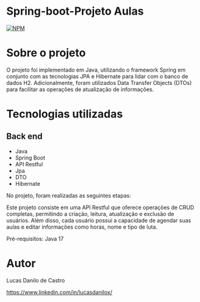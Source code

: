 # Spring-boot-Projeto Aulas
[![NPM](https://img.shields.io/npm/l/react)](https://github.com/lucasdanilox/Projeto-springboot3-jpa/blob/main/LICENSE) 


# Sobre o projeto

 O projeto foi implementado em Java, 
 utilizando o framework Spring em conjunto com as tecnologias JPA e Hibernate para lidar com o banco de dados H2.
 Adicionalmente, foram utilizados Data Transfer Objects (DTOs)
 para facilitar as operações de atualização de informações.

# Tecnologias utilizadas
## Back end
- Java
- Spring Boot
- API Restful
- Jpa
- DTO
- Hibernate

No projeto, foram realizadas as seguintes etapas:

Este projeto consiste em uma API Restful que oferece operações de CRUD completas,
permitindo a criação, leitura, atualização e exclusão de usuários.
Além disso, cada usuário possui a capacidade de agendar suas aulas e editar informações como horas, nome e tipo de luta.

Pré-requisitos: Java 17

# Autor

Lucas Danilo de Castro

https://www.linkedin.com/in/lucasdanilox/



